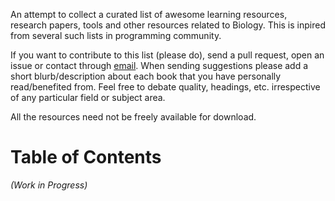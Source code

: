 An attempt to collect a curated list of awesome learning resources, research
papers, tools and other resources related to Biology. This is inpired from
several such lists in programming community.

If you want to contribute to this list (please do), send a pull request, open an
issue or contact through [email](vivekraiiitkgp@gmail.com). When sending
suggestions please add a short blurb/description about each book that you have
personally read/benefited from. Feel free to debate quality, headings, etc.
irrespective of any particular field or subject area.

All the resources need not be freely available for download.

Table of Contents
=================

_(Work in Progress)_
